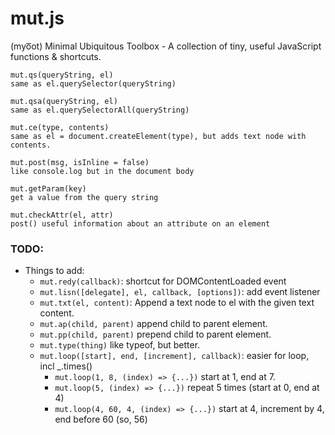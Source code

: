 # mut.js

(myo͞ot) Minimal Ubiquitous Toolbox - A collection of tiny, useful JavaScript functions & shortcuts.

``` 
mut.qs(queryString, el)
same as el.querySelector(queryString)

mut.qsa(queryString, el)
same as el.querySelectorAll(queryString)

mut.ce(type, contents)
same as el = document.createElement(type), but adds text node with contents.

mut.post(msg, isInline = false)
like console.log but in the document body

mut.getParam(key)
get a value from the query string

mut.checkAttr(el, attr)
post() useful information about an attribute on an element
```

 ### TODO: 

* Things to add:
    * `mut.redy(callback)`: shortcut for DOMContentLoaded event
    * `mut.lisn([delegate], el, callback, [options])`: add event listener
    * `mut.txt(el, content)`: Append a text node to el with the given text content.
    * `mut.ap(child, parent)` append child to parent element.
    * `mut.pp(child, parent)` prepend child to parent element.
    * `mut.type(thing)` like typeof, but better.
    * `mut.loop([start], end, [increment], callback)`: easier for loop, incl _.times()
        * `mut.loop(1, 8, (index) => {...})` start at 1, end at 7.
        * `mut.loop(5, (index) => {...})` repeat 5 times (start at 0, end at 4)
        * `mut.loop(4, 60, 4, (index) => {...})` start at 4, increment by 4, end before 60 (so, 56)
